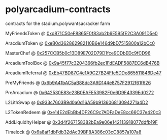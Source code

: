 # polyarcadium-contracts
contracts for the stadium.polywantsacracker farm

MyFriendsToken     @ [0xd871C50eF8865F0f83ab2b6E595fE2C3A091D5e0](https://polygonscan.com/address/0xd871C50eF8865F0f83ab2b6E595fE2C3A091D5e0)

AracdiumToken      @ [0xeB0d362862982110B6e146d9bD7515800a12bCc0](https://polygonscan.com/address/0xeB0d362862982110B6e146d9bD7515800a12bCc0)

MasterChef         @ [0x257CCB5b0c13D89E702D79D1fce9CDbEDc9fCD96](https://polygonscan.com/address/0x257CCB5b0c13D89E702D79D1fce9CDbEDc9fCD96)

ArcadiumToolBox    @ [0x9a45f77c3204366fb2ec1FdEADF5887EC6dB476B](https://polygonscan.com/address/0x9a45f77c3204366fb2ec1FdEADF5887EC6dB476B)

ArcadiumReferral   @ [0xEb47BD87C4e1A9C27B24Ffe5DDe865511846De47](https://polygonscan.com/address/0xEb47BD87C4e1A9C27B24Ffe5DDe865511846De47)

PreMyFriends       @ [0x6b9A41bAC5aB88dc3A9D144e8757F2912f61f626](https://polygonscan.com/address/0x6b9A41bAC5aB88dc3A9D144e8757F2912f61f626)

PreArcadium        @ [0x642530E83e23B0EAFE53982F0e6D9F4339Ed0272](https://polygonscan.com/address/0x642530E83e23B0EAFE53982F0e6D9F4339Ed0272)

L2LithSwap         @ [0x933c7603B9d0a0d16A59b913606813094271a4D2](https://polygonscan.com/address/0x933c7603B9d0a0d16A59b913606813094271a4D2)

L2TokenRedeem      @ [0xe14E2dEbBb4DF26C9c7ADFaDeE8cc66C37e420c3](https://polygonscan.com/address/0xe14E2dEbBb4DF26C9c7ADFaDeE8cc66C37e420c3s)

AddLiquidityHelper @ [0x3d4f267158382bEa9e06e142113918077ddfb19F](https://polygonscan.com/address/0x3d4f267158382bEa9e06e142113918077ddfb19F)

Timelock           @ [0x6a8af1dbFdb32dAc39BF8A386c03cC8857a107a8](https://polygonscan.com/address/0x6a8af1dbFdb32dAc39BF8A386c03cC8857a107a8)

